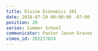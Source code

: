 ```yaml
---
title: Divine Economics 101
date: 2018-07-29 00:00:00 -07:00
position: 20
series: Summer School
communicator: Pastor Jason Graves
vimeo_id: 282217824
---
```


